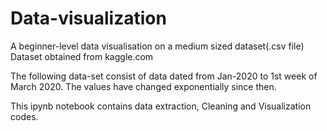 # Data-visualization
A beginner-level data visualisation on a medium sized dataset(.csv file)
Dataset obtained from kaggle.com

The following data-set consist of data dated from Jan-2020 to 1st week of March 2020. The values have changed exponentially since then.

This ipynb notebook contains data extraction, Cleaning and Visualization codes.

